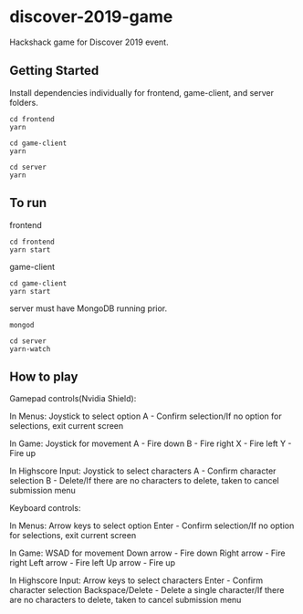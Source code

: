 # discover-2019-game
Hackshack game for Discover 2019 event.

## Getting Started
Install dependencies individually for frontend, game-client, and server folders.

```
cd frontend
yarn
```
```
cd game-client
yarn
```
```
cd server
yarn
```

## To run
frontend
```
cd frontend
yarn start
```
game-client
```
cd game-client
yarn start
```
server must have MongoDB running prior.
```
mongod
```

```
cd server
yarn-watch
```

## How to play

Gamepad controls(Nvidia Shield):

In Menus:
Joystick to select option
A - Confirm selection/If no option for selections, exit current screen

In Game:
Joystick for movement
A - Fire down
B - Fire right
X - Fire left
Y - Fire up

In Highscore Input:
Joystick to select characters
A - Confirm character selection
B - Delete/If there are no characters to delete, taken to cancel submission menu

Keyboard controls:

In Menus:
Arrow keys to select option
Enter - Confirm selection/If no option for selections, exit current screen

In Game:
WSAD for movement
Down arrow - Fire down
Right arrow - Fire right
Left arrow - Fire left
Up arrow - Fire up

In Highscore Input:
Arrow keys to select characters
Enter - Confirm character selection
Backspace/Delete - Delete a single character/If there are no characters to delete, taken to cancel submission menu